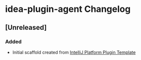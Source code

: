 <!-- Keep a Changelog guide -> https://keepachangelog.com -->

# idea-plugin-agent Changelog

## [Unreleased]
### Added
- Initial scaffold created from [IntelliJ Platform Plugin Template](https://github.com/JetBrains/intellij-platform-plugin-template)
